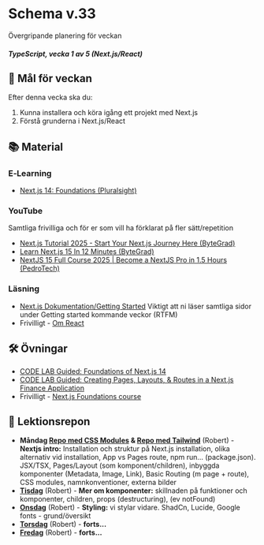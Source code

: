 # Schema v.33
Övergripande planering för veckan

##### TypeScript, vecka 1 av 5 (Next.js/React)

## 🎯 Mål för veckan
Efter denna vecka ska du:
1.  Kunna installera och köra igång ett projekt med Next.js
2.  Förstå grunderna i Next.js/React

## 📚 Material

### E‑Learning
* [Next.js 14: Foundations (Pluralsight)](https://app.pluralsight.com/library/courses/nextjs-13-fundamentals/table-of-contents)

### YouTube
Samtliga frivilliga och för er som vill ha förklarat på fler sätt/repetition
* [Next.js Tutorial 2025 - Start Your Next.js Journey Here (ByteGrad)](https://www.youtube.com/watch?v=KAQCHfu_3jw)
* [Learn Next.js 15 In 12 Minutes (ByteGrad)](https://www.youtube.com/watch?v=p-eASfbBXEk)
* [NextJS 15 Full Course 2025 | Become a NextJS Pro in 1.5 Hours (PedroTech)](https://www.youtube.com/watch?v=6jQdZcYY8OY)

### Läsning
* [Next.js Dokumentation/Getting Started](https://nextjs.org/docs/app/getting-started) Viktigt att ni läser samtliga sidor under Getting started kommande veckor (RTFM)
* Frivilligt - [Om React](https://nextjs.org/learn/react-foundations/what-is-react-and-nextjs)

## 🛠️ Övningar
* [CODE LAB Guided: Foundations of Next.js 14](https://app.pluralsight.com/paths/skill/nextjs)
* [CODE LAB Guided: Creating Pages, Layouts, & Routes in a Next.js Finance Application](https://app.pluralsight.com/paths/skill/nextjs)
* Frivilligt - [Next.js Foundations course](https://nextjs.org/learn/dashboard-app)

## 📑 Lektionsrepon
* **Måndag [Repo med CSS Modules](https://github.com/Robert-Lexicon/nextjs-intro-1a) & [Repo med Tailwind](https://github.com/Robert-Lexicon/nextjs-intro-1b)** (Robert) - **Nextjs intro:** Installation och struktur på Next.js installation, olika alternativ vid installation, App vs Pages route, npm run... (package.json). JSX/TSX, Pages/Layout (som komponent/children), inbyggda komponenter (Metadata, Image, Link), Basic Routing (m page + route), CSS modules, namnkonventioner, externa bilder
* **[Tisdag]()** (Robert) - **Mer om komponenter:** skillnaden på funktioner och komponenter, children, props (destructuring), (ev notFound)
* **[Onsdag]()** (Robert) - **Styling:** vi stylar vidare. ShadCn, Lucide, Google fonts - grund/översikt
* **[Torsdag]()** (Robert) - **forts...**
* **[Fredag]()** (Robert) - **forts...** 
